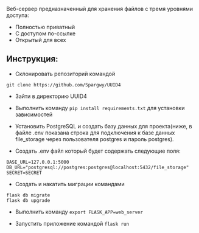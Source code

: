 Веб-сервер предназначенный для хранения файлов с тремя уровнями доступа: 

- Полностью приватный
- С доступом по-ссылке
- Открытый для всех

Инструкция:
-
- Склонировать репозиторий командой 
```
git clone https://github.com/Spargwy/UUID4
```

- Зайти в директорию UUID4
  
- Выполнить команду ```pip install requirements.txt``` для установки зависимостей

- Установить PostgreSQL и создать базу данных для проекта(ниже, в файле .env показана строка 
  для подключения к базе данных file_storage через пользователя postgres и пароль postgres). 

- Создать .env файл который будет содержать следующие поля:
```
BASE_URL=127.0.0.1:5000
DB_URL="postgresql://postgres:postgres@localhost:5432/file_storage"
SECRET=SECRET
```

- Создать и накатить миграции командами
```
flask db migrate
flask db upgrade
```

- Выполнить команду 
  ```export FLASK_APP=web_server```
  
- Запустить приложение командой 
```flask run```